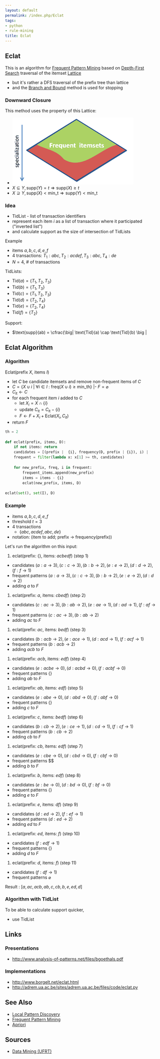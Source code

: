 ```yaml
---
layout: default
permalink: /index.php/Eclat
tags:
- python
- rule-mining
title: Eclat
---
```

## Eclat
This is an algorithm for [Frequent Pattern Mining](Frequent_Pattern_Mining) based on [Depth-First Search](Depth-First_Search) traversal of the itemset [Lattice](Lattice)
- but it's rather a DFS traversal of the prefix tree than lattice
- and the [Branch and Bound](Branch_and_Bound) method is used for stopping


### Downward Closure
This method uses the property of this Lattice: 
- <img src="https://raw.githubusercontent.com/alexeygrigorev/wiki-figures/master/ufrt/kddm/downward-closure.png" alt="Image">
- $X \subseteq Y, \text{supp}(Y) = t \Rightarrow \text{supp}(X) \geqslant t$
- $X \supseteq Y, \text{supp}(X) < \text{min_t} \Rightarrow \text{supp}(Y) < \text{min_t}$



### Idea
- TidList - list of transaction identifiers
- represent each item $i$ as a list of transaction where it participated ("inverted list")
- and calculate support as the size of intersection of TidLists


Example
- items ${a,b,c,d,e,f}$
- 4 transactions: $T_1: abc, T_2: acdef, T_3: abc, T_4: de$
- $N = 4$, # of transactions

TidLists: 
- $\text{Tid}(a) = \{ T_1, T_2, T_3 \}$
- $\text{Tid}(b) = \{ T_1, T_3 \}$
- $\text{Tid}(c) = \{ T_1, T_2, T_3 \}$
- $\text{Tid}(d) = \{ T_2, T_4 \}$
- $\text{Tid}(e) = \{ T_2, T_4 \}$
- $\text{Tid}(f) = \{ T_2 \}$

Support:
- $\text{supp}(ab) = \cfrac{\big|  \text{Tid}(a) \cap \text{Tid}(b) \big |

## Eclat Algorithm
### Algorithm
Eclat(prefix $X$, items $I$)
- let $C$ be candidate itemsets and remove non-frequent items of $C$
- $C = \big\{ X \cup {i} \ |  \ \forall i \in I \ : \ \text{freq}(X \cup {i}) \geqslant \text{min_th} \big\}$ |- $F = \varnothing$
- $C_\text{it} \leftarrow C$
- for each frequent item $i$ added to $C$
  - let $X_i = X \cap \{i\}$
  - update $C_\text{it} = C_\text{it} - \{ i \}$
  - $F \leftarrow F + X_i + \text{Eclat}(X_i, C_\text{it})$
- return $F$

```python
th = 2

def eclat(prefix, items, D):
    if not items: return
    candidates = [(prefix |  {i}, frequency(D, prefix | {i}), i) |                  for i in items if i not in prefix]
    frequent = filter(lambda x: x[1] >= th, candidates)

    for new_prefix, freq, i in frequent:
        frequent_items.append(new_prefix)
        items = items - {i}
        eclat(new_prefix, items, D)

eclat(set(), set(I), D)
```


### Example
- items ${a,b,c,d,e,f}$
- threshold $t = 3$
- 4 transactions 
  - $\{ abc, acdef, abc, de \}$
- notation: (item to add; prefix $\to$ frequency(prefix))


Let's run the algorithm on this input:
1. eclat(prefix: $\{\}$, items: $acbedf$) (step 1)
  - candidates $(a: a \to 3), (c: c \to 3), (b: b \to 2), (e: e \to 2), (d: d \to 2), (f: f \to 1)$
  - frequent patterns $(a: a \to 3), (c: c \to 3), (b: b \to 2), (e: e \to 2), (d: d \to 2)$
  - adding $a$ to $F$
1. eclat(prefix: $a$, items: $cbedf$) (step 2)
  - candidates $(c: ac \to 3), (b: ab \to 2), (e: ae \to 1), (d: ad \to 1), (f: af \to 1)$
  - frequent patterns $(c: ac \to 3), (b: ab \to 2)$
  - adding $ac$ to $F$
1. eclat(prefix: $ac$, items: $bedf$) (step 3)
  - candidates $(b: acb \to 2), (e: ace \to 1), (d: acd \to 1), (f: acf \to 1)$
  - frequent patterns $(b: acb \to 2)$
  - adding $acb$ to $F$
1. eclat(prefix: $acb$, items: $edf$) (step 4)
  - candidates $(e: acbe \to 0), (d: acbd \to 0), (f: acbf \to 0)$
  - frequent patterns $\{\}$
  - adding $ab$ to $F$
1. eclat(prefix: $ab$, items: $edf$) (step 5)
  - candidates $(e: abe \to 0), (d: abd \to 0), (f: abf \to 0)$
  - frequent patterns $\{\}$
  - adding $c$ to $F$
1. eclat(prefix: $c$, items: $bedf$) (step 6)
  - candidates $(b: cb \to 2), (e: ce \to 1), (d: cd \to 1), (f: cf \to 1)$
  - frequent patterns $(b: cb \to 2)$
  - adding $cb$ to $F$
1. eclat(prefix: $cb$, items: $edf$) (step 7)
  - candidates $(e: cbe \to 0), (d: cbd \to 0), (f: cbf \to 0)$
  - frequent patterns $$
  - adding $b$ to $F$
1. eclat(prefix: $b$, items: $edf$) (step 8)
  - candidates $(e: be \to 0), (d: bd \to 0), (f: bf \to 0)$
  - frequent patterns $\{\}$
  - adding $e$ to $F$
1. eclat(prefix: $e$, items: $df$) (step 9)
  - candidates $(d: ed \to 2), (f: ef \to 1)$
  - frequent patterns $(d: ed \to 2)$
  - adding $ed$ to $F$
1. eclat(prefix: $ed$, items: $f$) (step 10)
  - candidates $(f: edf \to 1)$
  - frequent patterns $\{\}$
  - adding $d$ to $F$
1. eclat(prefix: $d$, items: $f$) (step 11)
  - candidates $(f: df \to 1)$
  - frequent patterns $\varnothing$

Result
: $[a, ac, acb, ab, c, cb, b, e, ed, d]$



### Algorithm with TidList
To be able to calculate support quicker, 
- use TidList




## Links
### Presentations
- http://www.analysis-of-patterns.net/files/bgoethals.pdf

### Implementations
- http://www.borgelt.net/eclat.html
- http://adrem.ua.ac.be/sites/adrem.ua.ac.be/files/code/eclat.py


## See Also
- [Local Pattern Discovery](Local_Pattern_Discovery)
- [Frequent Pattern Mining](Frequent_Pattern_Mining)
- [Apriori](Apriori)

## Sources
- [Data Mining (UFRT)](Data_Mining_(UFRT))
